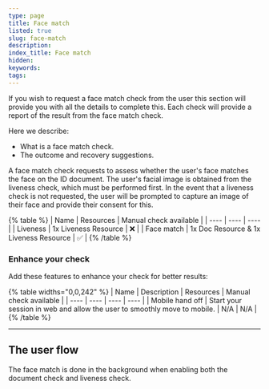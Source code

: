 ```yaml
---
type: page
title: Face match
listed: true
slug: face-match
description: 
index_title: Face match
hidden: 
keywords: 
tags: 
---
```


If you wish to request a face match check from the user this section will provide you with all the details to complete this. Each check will provide a report of the result from the face match check.

Here we describe:

- What is a face match check.
- The outcome and recovery suggestions.

A face match check requests to assess whether the user's face matches the face on the ID document. The user's facial image is obtained from the liveness check, which must be performed first. In the event that a liveness check is not requested, the user will be prompted to capture an image of their face and provide their consent for this.

{% table %}
| Name | Resources | Manual check available | 
| ---- | ---- | ---- | 
| Liveness | 1x Liveness Resource | ❌ | 
| Face match | 1x Doc Resource & 1x Liveness Resource | ✅ | 
{% /table %}

### Enhance your check

Add these features to enhance your check for better results:

{% table widths="0,0,242" %}
| Name | Description | Resources | Manual check available | 
| ---- | ---- | ---- | ---- | 
| Mobile hand off | Start your session in web and allow the user to smoothly move to mobile. | N/A | N/A | 
{% /table %}

---

## The user flow

The face match is done in the background when enabling both the document check and liveness check.